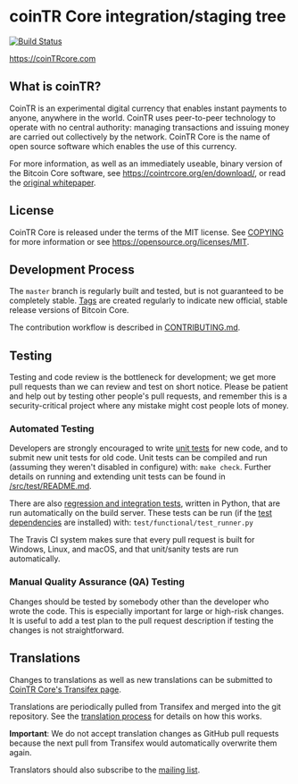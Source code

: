 coinTR Core integration/staging tree
=====================================

[![Build Status](https://travis-ci.org/bitcoin/bitcoin.svg?branch=master)](https://travis-ci.org/bitcoin/bitcoin)

https://coinTRcore.com

What is coinTR?
----------------

CoinTR is an experimental digital currency that enables instant payments to
anyone, anywhere in the world. CoinTR uses peer-to-peer technology to operate
with no central authority: managing transactions and issuing money are carried
out collectively by the network. CoinTR Core is the name of open source
software which enables the use of this currency.

For more information, as well as an immediately useable, binary version of
the Bitcoin Core software, see https://cointrcore.org/en/download/, or read the
[original whitepaper](https://cointrcore.org/cointr.pdf).

License
-------

CoinTR Core is released under the terms of the MIT license. See [COPYING](COPYING) for more
information or see https://opensource.org/licenses/MIT.

Development Process
-------------------

The `master` branch is regularly built and tested, but is not guaranteed to be
completely stable. [Tags](https://github.com/alpyol/cointr/tags) are created
regularly to indicate new official, stable release versions of Bitcoin Core.

The contribution workflow is described in [CONTRIBUTING.md](CONTRIBUTING.md).

Testing
-------

Testing and code review is the bottleneck for development; we get more pull
requests than we can review and test on short notice. Please be patient and help out by testing
other people's pull requests, and remember this is a security-critical project where any mistake might cost people
lots of money.

### Automated Testing

Developers are strongly encouraged to write [unit tests](src/test/README.md) for new code, and to
submit new unit tests for old code. Unit tests can be compiled and run
(assuming they weren't disabled in configure) with: `make check`. Further details on running
and extending unit tests can be found in [/src/test/README.md](/src/test/README.md).

There are also [regression and integration tests](/test), written
in Python, that are run automatically on the build server.
These tests can be run (if the [test dependencies](/test) are installed) with: `test/functional/test_runner.py`

The Travis CI system makes sure that every pull request is built for Windows, Linux, and macOS, and that unit/sanity tests are run automatically.

### Manual Quality Assurance (QA) Testing

Changes should be tested by somebody other than the developer who wrote the
code. This is especially important for large or high-risk changes. It is useful
to add a test plan to the pull request description if testing the changes is
not straightforward.

Translations
------------

Changes to translations as well as new translations can be submitted to
[CoinTR Core's Transifex page](https://www.transifex.com/projects/p/coinTR/).

Translations are periodically pulled from Transifex and merged into the git repository. See the
[translation process](doc/translation_process.md) for details on how this works.

**Important**: We do not accept translation changes as GitHub pull requests because the next
pull from Transifex would automatically overwrite them again.

Translators should also subscribe to the [mailing list](https://groups.google.com/forum/#!forum/coinTR-translators).
